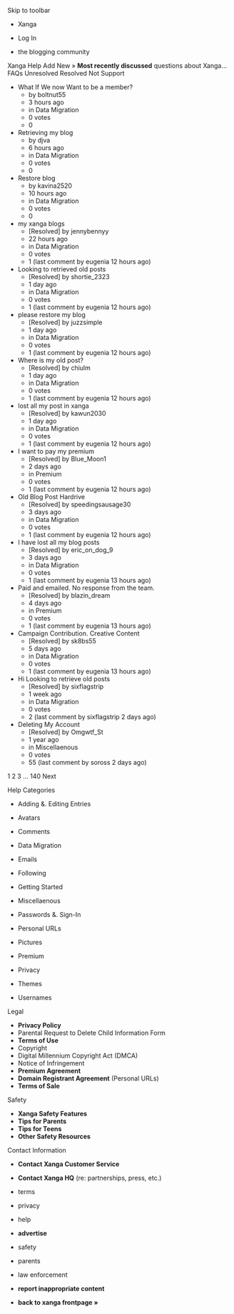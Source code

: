Skip to toolbar

*   Xanga

*   Log In

*   the blogging community

Xanga Help Add New » **Most recently discussed** questions about Xanga… FAQs Unresolved Resolved Not Support

*   What If We now Want to be a member?
    *   by boltnut55
    *   3 hours ago
    *   in Data Migration
    *   0 votes
    *   0
*   Retrieving my blog
    *   by djva
    *   6 hours ago
    *   in Data Migration
    *   0 votes
    *   0
*   Restore blog
    *   by kavina2520
    *   10 hours ago
    *   in Data Migration
    *   0 votes
    *   0
*   my xanga blogs
    *   \[Resolved\] by jennybennyy
    *   22 hours ago
    *   in Data Migration
    *   0 votes
    *   1 (last comment by eugenia 12 hours ago)
*   Looking to retrieved old posts
    *   \[Resolved\] by shortie\_2323
    *   1 day ago
    *   in Data Migration
    *   0 votes
    *   1 (last comment by eugenia 12 hours ago)
*   please restore my blog
    *   \[Resolved\] by juzzsimple
    *   1 day ago
    *   in Data Migration
    *   0 votes
    *   1 (last comment by eugenia 12 hours ago)
*   Where is my old post?
    *   \[Resolved\] by chiulm
    *   1 day ago
    *   in Data Migration
    *   0 votes
    *   1 (last comment by eugenia 12 hours ago)
*   lost all my post in xanga
    *   \[Resolved\] by kawun2030
    *   1 day ago
    *   in Data Migration
    *   0 votes
    *   1 (last comment by eugenia 12 hours ago)
*   I want to pay my premium
    *   \[Resolved\] by Blue\_Moon1
    *   2 days ago
    *   in Premium
    *   0 votes
    *   1 (last comment by eugenia 12 hours ago)
*   Old Blog Post Hardrive
    *   \[Resolved\] by speedingsausage30
    *   3 days ago
    *   in Data Migration
    *   0 votes
    *   1 (last comment by eugenia 12 hours ago)
*   I have lost all my blog posts
    *   \[Resolved\] by eric\_on\_dog\_9
    *   3 days ago
    *   in Data Migration
    *   0 votes
    *   1 (last comment by eugenia 13 hours ago)
*   Paid and emailed. No response from the team.
    *   \[Resolved\] by blazin\_dream
    *   4 days ago
    *   in Premium
    *   0 votes
    *   1 (last comment by eugenia 13 hours ago)
*   Campaign Contribution. Creative Content
    *   \[Resolved\] by sk8bs55
    *   5 days ago
    *   in Data Migration
    *   0 votes
    *   1 (last comment by eugenia 13 hours ago)
*   Hi Looking to retrieve old posts
    *   \[Resolved\] by sixflagstrip
    *   1 week ago
    *   in Data Migration
    *   0 votes
    *   2 (last comment by sixflagstrip 2 days ago)
*   Deleting My Account
    *   \[Resolved\] by Omgwtf\_St
    *   1 year ago
    *   in Miscellaenous
    *   0 votes
    *   55 (last comment by soross 2 days ago)

1 2 3 ... 140 Next

Help Categories

*   Adding &. Editing Entries
*   Avatars
*   Comments
*   Data Migration
*   Emails
*   Following
*   Getting Started
*   Miscellaenous

*   Passwords &. Sign-In
*   Personal URLs
*   Pictures
*   Premium
*   Privacy
*   Themes
*   Usernames

Legal

*   **Privacy Policy**
*   Parental Request to Delete Child Information Form
*   **Terms of Use**
*   Copyright
*   Digital Millennium Copyright Act (DMCA)
*   Notice of Infringement
*   **Premium Agreement**
*   **Domain Registrant Agreement** (Personal URLs)
*   **Terms of Sale**

Safety

*   **Xanga Safety Features**
*   **Tips for Parents**
*   **Tips for Teens**
*   **Other Safety Resources**

Contact Information

*   **Contact Xanga Customer Service**
*   **Contact Xanga HQ** (re: partnerships, press, etc.)

*   terms
*   privacy
*   help
*   **advertise**

*   safety
*   parents
*   law enforcement
*   **report inappropriate content**

*   **back to xanga frontpage »**